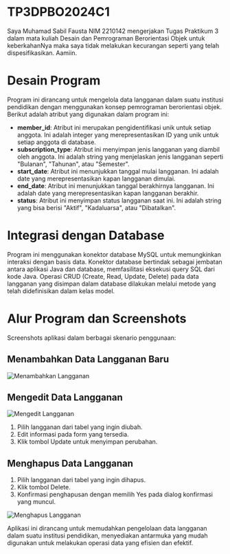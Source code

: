 # TP3DPBO2024C1

Saya Muhamad Sabil Fausta NIM 2210142 mengerjakan Tugas Praktikum 3 dalam mata kuliah Desain dan Pemrograman Berorientasi Objek untuk keberkahanNya maka saya tidak melakukan kecurangan seperti yang telah dispesifikasikan. Aamiin.

# Desain Program

Program ini dirancang untuk mengelola data langganan dalam suatu institusi pendidikan dengan menggunakan konsep pemrograman berorientasi objek. Berikut adalah atribut yang digunakan dalam program ini:

- **member_id**: Atribut ini merupakan pengidentifikasi unik untuk setiap anggota. Ini adalah integer yang merepresentasikan ID yang unik untuk setiap anggota di database.
- **subscription_type**: Atribut ini menyimpan jenis langganan yang diambil oleh anggota. Ini adalah string yang menjelaskan jenis langganan seperti "Bulanan", "Tahunan", atau "Semester".
- **start_date**: Atribut ini menunjukkan tanggal mulai langganan. Ini adalah date yang merepresentasikan kapan langganan dimulai.
- **end_date**: Atribut ini menunjukkan tanggal berakhirnya langganan. Ini adalah date yang merepresentasikan kapan langganan berakhir.
- **status**: Atribut ini menyimpan status langganan saat ini. Ini adalah string yang bisa berisi "Aktif", "Kadaluarsa", atau "Dibatalkan".

# Integrasi dengan Database

Program ini menggunakan konektor database MySQL untuk memungkinkan interaksi dengan basis data. Konektor database bertindak sebagai jembatan antara aplikasi Java dan database, memfasilitasi eksekusi query SQL dari kode Java. Operasi CRUD (Create, Read, Update, Delete) pada data langganan yang disimpan dalam database dilakukan melalui metode yang telah didefinisikan dalam kelas model.

# Alur Program dan Screenshots

Screenshots aplikasi dalam berbagai skenario penggunaan:

## Menambahkan Data Langganan Baru

![Menambahkan Langganan](https://github.com/sabilfaustaa/TP2DPBO2024C1/assets/61264687/ac6076d6-90b7-4877-a439-0f725fcde63f)

## Mengedit Data Langganan

![Mengedit Langganan](https://github.com/sabilfaustaa/TP2DPBO2024C1/assets/61264687/567fa393-1673-4400-a18c-d5668f2daab3)

1. Pilih langganan dari tabel yang ingin diubah.
2. Edit informasi pada form yang tersedia.
3. Klik tombol Update untuk menyimpan perubahan.

## Menghapus Data Langganan

1. Pilih langganan dari tabel yang ingin dihapus.
2. Klik tombol Delete.
3. Konfirmasi penghapusan dengan memilih Yes pada dialog konfirmasi yang muncul.

![Menghapus Langganan](https://github.com/sabilfaustaa/TP2DPBO2024C1/assets/61264687/delete-confirmation)

Aplikasi ini dirancang untuk memudahkan pengelolaan data langganan dalam suatu institusi pendidikan, menyediakan antarmuka yang mudah digunakan untuk melakukan operasi data yang efisien dan efektif.
